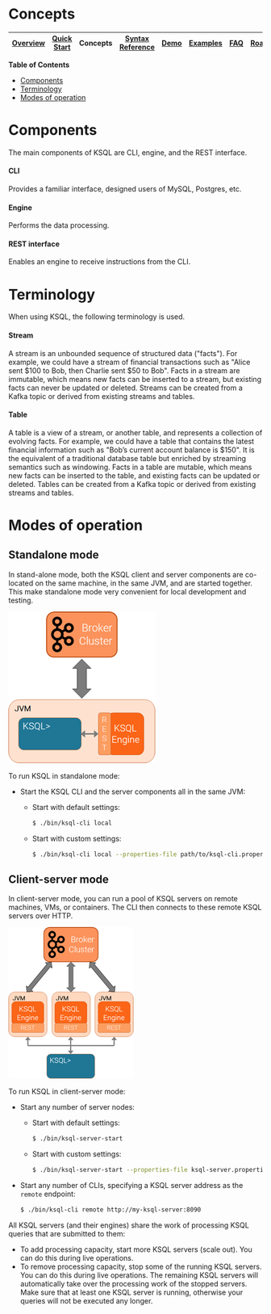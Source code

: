 # Concepts

| [Overview](/docs#ksql-documentation) |[Quick Start](/docs/quickstart#quick-start) | Concepts | [Syntax Reference](/docs/syntax-reference.md#syntax-reference) |[Demo](/ksql-clickstream-demo#clickstream-analysis) | [Examples](/docs/examples.md#examples) | [FAQ](/docs/faq.md#frequently-asked-questions)  | [Roadmap](/docs/roadmap.md#roadmap) | 
|---|----|-----|----|----|----|----|----|


**Table of Contents**
- [Components](#components)
- [Terminology](#terminology)
- [Modes of operation](#modes-of-operation)

# Components
The main components of KSQL are CLI, engine, and the REST interface.

#### CLI
Provides a familiar interface, designed users of MySQL, Postgres, etc.

#### Engine
Performs the data processing.

#### REST interface
Enables an engine to receive instructions from the CLI.

# Terminology
When using KSQL, the following terminology is used.

#### Stream

A stream is an unbounded sequence of structured data ("facts").  For example, we could have a stream of financial transactions such as "Alice sent $100 to Bob, then Charlie sent $50 to Bob".  Facts in a stream are immutable, which means new facts can be inserted to a stream, but existing facts can never be updated or deleted.  Streams can be created from a Kafka topic or derived from existing streams and tables.

#### Table

A table is a view of a stream, or another table, and represents a collection of evolving facts.  For example, we could have a table that contains the latest financial information such as "Bob’s current account balance is $150".  It is the equivalent of a traditional database table but enriched by streaming semantics such as windowing.  Facts in a table are mutable, which means new facts can be inserted to the table, and existing facts can be updated or deleted.  Tables can be created from a Kafka topic or derived from existing streams and tables.


# Modes of operation

## Standalone mode

In stand-alone mode, both the KSQL client and server components are co-located on the same machine, in the same JVM,
and are started together.  This make standalone mode very convenient for local development and testing.

![Standalone mode](/docs/img/standalone-mode.png)

To run KSQL in standalone mode:

- Start the KSQL CLI and the server components all in the same JVM:
    -  Start with default settings:

        ```bash
        $ ./bin/ksql-cli local
        ```

    -  Start with custom settings:

        ```bash
        $ ./bin/ksql-cli local --properties-file path/to/ksql-cli.properties
        ```


## Client-server mode

In client-server mode, you can run a pool of KSQL servers on remote machines, VMs, or containers.
The CLI then connects to these remote KSQL servers over HTTP.

![Client-server mode](/docs/img/client-server.png)

To run KSQL in client-server mode:

- Start any number of server nodes:
    -  Start with default settings:

        ```bash
        $ ./bin/ksql-server-start
        ```

    -  Start with custom settings:

        ```bash
        $ ./bin/ksql-server-start --properties-file ksql-server.properties
        ```
- Start any number of CLIs, specifying a KSQL server address as the `remote` endpoint:

  ```bash
  $ ./bin/ksql-cli remote http://my-ksql-server:8090
  ```

All KSQL servers (and their engines) share the work of processing KSQL queries that are submitted to them:
- To add processing capacity, start more KSQL servers (scale out).  You can do this during live operations.
- To remove processing capacity, stop some of the running KSQL servers.  You can do this during live operations.
  The remaining KSQL servers will automatically take over the processing work of the stopped servers.  Make sure
  that at least one KSQL server is running, otherwise your queries will not be executed any longer.

<!--
## Application mode
In application mode, you can put your KSQL queries in a file and share across your Kafka Streams instances.

![Application mode](/docs/img/application-mode.png)

Here's an overview of running KSQL in application mode:

- Start an engine instance and pass a file of KSQL statements to run, for example:

  ```bash
  $ ./bin/ksql-node --query-file=path/to/queries.sql
  ```
  or

  ```bash
  $ ./bin/ksql-node --properties-file ksql.properties --query-file=path/to/queries.sql
  ```
- This mode is ideal for streaming-ETL application deployment, for example, you can version-control your queries as code.
- All engines share the work, for example, instances of the same KSQL app. You can scale up or down without restarting.
 
## Embedded mode
In embedded mode, you can write KSQL code inside of your streams Java app, using the KSQL context object inside of your application. The KSQL code will run inside the individual application instances. For more information, see [this example](/ksql-examples/src/main/java/io/confluent/ksql/embedded/EmbeddedKsql.java).

-->

